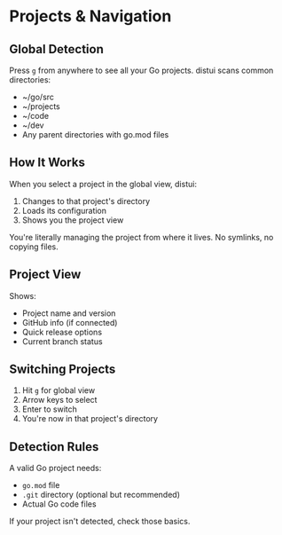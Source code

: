 # Projects & Navigation

## Global Detection

Press `g` from anywhere to see all your Go projects. distui scans common directories:
- ~/go/src
- ~/projects
- ~/code
- ~/dev
- Any parent directories with go.mod files

## How It Works

When you select a project in the global view, distui:
1. Changes to that project's directory
2. Loads its configuration
3. Shows you the project view

You're literally managing the project from where it lives. No symlinks, no copying files.

## Project View

Shows:
- Project name and version
- GitHub info (if connected)
- Quick release options
- Current branch status

## Switching Projects

1. Hit `g` for global view
2. Arrow keys to select
3. Enter to switch
4. You're now in that project's directory

## Detection Rules

A valid Go project needs:
- `go.mod` file
- `.git` directory (optional but recommended)
- Actual Go code files

If your project isn't detected, check those basics.